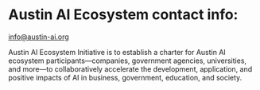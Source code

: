 # Austin AI Ecosystem contact info:
info@austin-ai.org

Austin AI Ecosystem Initiative is to establish a charter for Austin AI ecosystem participants—companies, government agencies, universities, and more—to collaboratively accelerate the development, application, and positive impacts of AI in business, government, education, and society.
